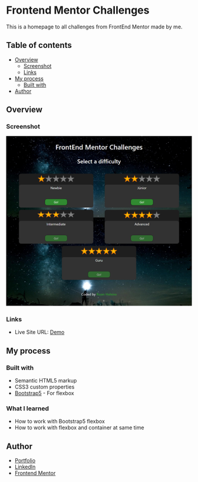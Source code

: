 # Frontend Mentor Challenges

This is a homepage to all challenges from FrontEnd Mentor made by me.

## Table of contents

- [Overview](#overview)
  - [Screenshot](#screenshot)
  - [Links](#links)
- [My process](#my-process)
  - [Built with](#built-with)
- [Author](#author)

## Overview

### Screenshot

![Project](./project.png)

### Links

- Live Site URL: [Demo](https://frontendmentorchallengesrh.netlify.app)

## My process

### Built with

- Semantic HTML5 markup
- CSS3 custom properties
- [Bootstrap5](https://getbootstrap.com) - For flexbox

### What I learned

- How to work with Bootstrap5 flexbox
- How to work with flexbox and container at same time

## Author

- [Portfolio](https://ruanheleno.github.io)
- [LinkedIn](https://www.linkedin.com/in/ruanheleno/)
- [Frontend Mentor](https://www.frontendmentor.io/profile/RuanHeleno)